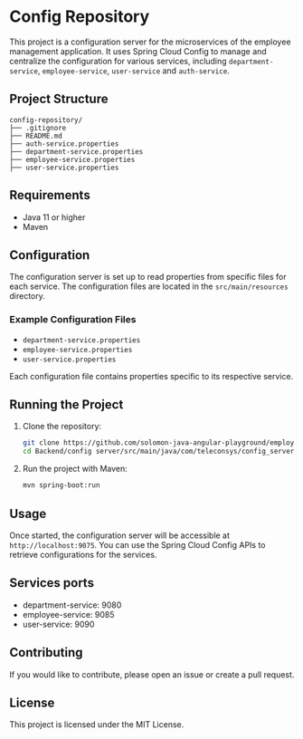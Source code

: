# Config Repository

This project is a configuration server for the microservices of the employee management application. It uses Spring Cloud Config to manage and centralize the configuration for various services, including `department-service`, `employee-service`, `user-service` and `auth-service`.

## Project Structure

```
config-repository/
├── .gitignore
├── README.md
├── auth-service.properties
├── department-service.properties
├── employee-service.properties
├── user-service.properties
```

## Requirements

- Java 11 or higher
- Maven

## Configuration

The configuration server is set up to read properties from specific files for each service. The configuration files are located in the `src/main/resources` directory.

### Example Configuration Files

- `department-service.properties`
- `employee-service.properties`
- `user-service.properties`

Each configuration file contains properties specific to its respective service.

## Running the Project

1. Clone the repository:

   ```bash
   git clone https://github.com/solomon-java-angular-playground/employee-management-system
   cd Backend/config server/src/main/java/com/teleconsys/config_server/
   ```

2. Run the project with Maven:

   ```bash
   mvn spring-boot:run
   ```

## Usage

Once started, the configuration server will be accessible at `http://localhost:9075`. You can use the Spring Cloud Config APIs to retrieve configurations for the services.

## Services ports

- department-service: 9080
- employee-service: 9085
- user-service: 9090

## Contributing

If you would like to contribute, please open an issue or create a pull request.

## License

This project is licensed under the MIT License.
